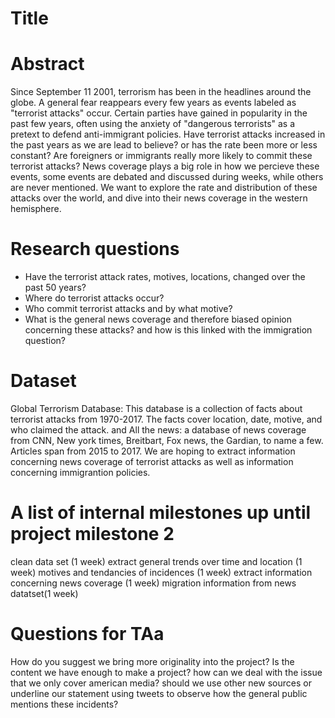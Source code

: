 # Title

# Abstract

Since September 11 2001, terrorism has been in the headlines around the globe. A general fear reappears every few years as events labeled as "terrorist attacks" occur. Certain parties have gained in popularity in the past few years, often using the anxiety of "dangerous terrorists" as a pretext to defend anti-immigrant policies. Have terrorist attacks increased in the past years as we are lead to believe? or has the rate been more or less constant? Are foreigners or immigrants really more likely to commit these terrorist attacks? News coverage plays a big role in how we percieve these events, some events are debated and discussed during weeks, while others are never mentioned. We want to explore the rate and distribution of these attacks over the world, and dive into their news coverage in the western hemisphere.  

# Research questions

- Have the terrorist attack rates, motives, locations, changed over the past 50 years?
- Where do terrorist attacks occur?
- Who commit terrorist attacks and by what motive?
- What is the general news coverage and therefore biased opinion concerning these attacks? and how is this linked with the immigration question?

# Dataset

Global Terrorism Database: This database is a collection of facts about terrorist attacks from 1970-2017. The facts cover location, date, motive, and who claimed the attack.
and 
All the news: a database of news coverage from CNN, New york times, Breitbart, Fox news, the Gardian, to name a few. Articles span from 2015 to 2017. We are hoping to extract information concerning news coverage of terrorist attacks as well as information concerning immigrantion policies.

# A list of internal milestones up until project milestone 2

clean data set (1 week)
extract general trends over time and location (1 week)
motives and tendancies of incidences (1 week)
extract information concerning news coverage (1 week)
migration information from news datatset(1 week)

# Questions for TAa

How do you suggest we bring more originality into the project?
Is the content we have enough to make a project?
how can we deal with the issue that we only cover american media? should we use other new sources or underline our statement using tweets to observe how the general public mentions these incidents?
